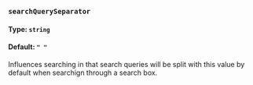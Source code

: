 ### `searchQuerySeparator`
#### Type: `string`
#### Default: `" "`

Influences searching in that search queries will be split with this value by default when searchign through a search box.
